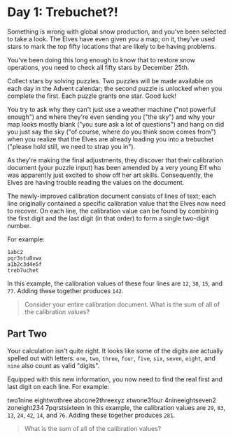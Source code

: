 # Day 1: Trebuchet?!

Something is wrong with global snow production, and you've been selected to take a look. The Elves have even given you a map; on it, they've used stars to mark the top fifty locations that are likely to be having problems.

You've been doing this long enough to know that to restore snow operations, you need to check all fifty stars by December 25th.

Collect stars by solving puzzles. Two puzzles will be made available on each day in the Advent calendar; the second puzzle is unlocked when you complete the first. Each puzzle grants one star. Good luck!

You try to ask why they can't just use a weather machine ("not powerful enough") and where they're even sending you ("the sky") and why your map looks mostly blank ("you sure ask a lot of questions") and hang on did you just say the sky ("of course, where do you think snow comes from") when you realize that the Elves are already loading you into a trebuchet ("please hold still, we need to strap you in").

As they're making the final adjustments, they discover that their calibration document (your puzzle input) has been amended by a very young Elf who was apparently just excited to show off her art skills. Consequently, the Elves are having trouble reading the values on the document.

The newly-improved calibration document consists of lines of text; each line originally contained a specific calibration value that the Elves now need to recover. On each line, the calibration value can be found by combining the first digit and the last digit (in that order) to form a single two-digit number.

For example:

```text
1abc2
pqr3stu8vwx
a1b2c3d4e5f
treb7uchet
```

In this example, the calibration values of these four lines are `12`, `38`, `15`, and `77`. Adding these together produces `142`.

> Consider your entire calibration document. What is the sum of all of the calibration values?

## Part Two

Your calculation isn't quite right. It looks like some of the digits are actually spelled out with letters: `one`, `two`, `three`, `four`, `five`, `six`, `seven`, `eight`, and `nine` also count as valid "digits".

Equipped with this new information, you now need to find the real first and last digit on each line. For example:

two1nine
eightwothree
abcone2threexyz
xtwone3four
4nineeightseven2
zoneight234
7pqrstsixteen
In this example, the calibration values are `29`, `83`, `13`, `24`, `42`, `14`, and `76`. Adding these together produces `281`.

> What is the sum of all of the calibration values?
